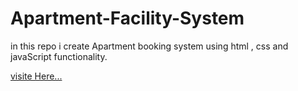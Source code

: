 # Apartment-Facility-System
in this repo i create Apartment booking system using html , css and javaScript  functionality.  

[visite Here...]()
